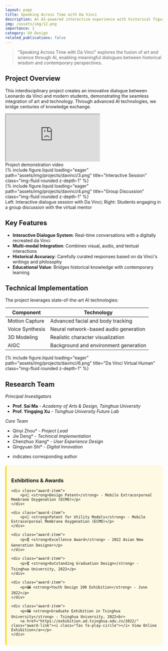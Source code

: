 ```yaml
---
layout: page
title: Speaking Across Time with Da Vinci
description: An AI-powered interactive experience with historical figures
img: /assets/img/12.png
importance: 1
category: UX Design
related_publications: false
---
```




> "Speaking Across Time with Da Vinci" explores the fusion of art and science through AI, enabling meaningful dialogues between historical wisdom and contemporary perspectives.

## Project Overview

This interdisciplinary project creates an innovative dialogue between Leonardo da Vinci and modern students, demonstrating the seamless integration of art and technology. Through advanced AI technologies, we bridge centuries of knowledge exchange.


<div class="row">
    <div class="col-sm mt-3 mt-md-0">
        <div class="embed-responsive embed-responsive-16by9">
            <iframe 
                class="embed-responsive-item" 
                src="https://www.youtube.com/embed/4Mi8C2MqpOk" 
                allowfullscreen>
            </iframe>
        </div>
    </div>
</div>
<div class="caption">
    Project demonstration video
</div>

<div class="row">
    <div class="col-sm-6 mt-3 mt-md-0">
        {% include figure.liquid loading="eager" path="assets/img/projects/davinci/3.png" title="Interactive Session" class="img-fluid rounded z-depth-1" %}
    </div>
    <div class="col-sm-6 mt-3 mt-md-0">
        {% include figure.liquid loading="eager" path="assets/img/projects/davinci/4.png" title="Group Discussion" class="img-fluid rounded z-depth-1" %}
    </div>
</div>
<div class="caption">
    Left: Interactive dialogue session with Da Vinci; Right: Students engaging in a group discussion with the virtual mentor
</div>

## Key Features

- **Interactive Dialogue System**: Real-time conversations with a digitally recreated da Vinci
- **Multi-modal Integration**: Combines visual, audio, and textual interactions
- **Historical Accuracy**: Carefully curated responses based on da Vinci's writings and philosophy
- **Educational Value**: Bridges historical knowledge with contemporary learning

## Technical Implementation

The project leverages state-of-the-art AI technologies:

| Component | Technology |
|-----------|------------|
| Motion Capture | Advanced facial and body tracking |
| Voice Synthesis | Neural network-based audio generation |
| 3D Modeling | Realistic character visualization |
| AIGC | Background and environment generation |

<div class="row">
    <div class="col-sm-12 mt-3 mt-md-0">
        {% include figure.liquid loading="eager" path="assets/img/projects/davinci/6.png" title="Da Vinci Virtual Human" class="img-fluid rounded z-depth-1" %}
    </div>
</div>

## Research Team

*Principal Investigators*
- **Prof. Sai Ma** - *Academy of Arts & Design, Tsinghua University*
- **Prof. Yingqing Xu** - *Tsinghua University Future Lab*

*Core Team*
- Qinyi Zhou* - *Project Lead*
- Jie Deng* - *Technical Implementation*
- Chenzhuo Xiang* - *User Experience Design*
- Qingyuan Shi* - *Digital Innovation*
* indicates corresponding author



<div class="awards-section">
    <h3><i class="fas fa-trophy"></i> Exhibitions & Awards</h3>

    <div class="award-item">
        <p>📌 <strong>Design Patent</strong> - Mobile Extracorporeal Membrane Oxygenation (ECMO)</p>
    </div>

    <div class="award-item">
        <p>📌 <strong>Patent for Utility Models</strong> - Mobile Extracorporeal Membrane Oxygenation (ECMO)</p>
    </div>

    <div class="award-item">
        <p>🎖️ <strong>Excellence Award</strong> - 2022 Asian New Generation Designer</p>
    </div>

    <div class="award-item">
        <p>🎖️ <strong>Outstanding Graduation Design</strong> - Tsinghua University, 2022</p>
    </div>

    <div class="award-item">
        <p>🖼️ <strong>Youth Design 100 Exhibition</strong> - June 2022</p>
    </div>

    <div class="award-item">
        <p>🖼️ <strong>Graduate Exhibition in Tsinghua University</strong> - Tsinghua University, 2022<br>
        <a href="https://exhibition.ad.tsinghua.edu.cn/2022/" class="award-link"><i class="fas fa-play-circle"></i> View Online Exhibition</a></p>
    </div>
</div>

<style>
.awards-section {
    margin: 20px 0;
    padding: 15px;
    border-radius: 8px;
    background-color: rgba(255, 215, 0, 0.1);
    border-left: 4px solid #FFD700;
}

.award-item {
    margin: 15px 0;
}

.award-link {
    display: inline-block;
    margin-top: 5px;
    color: #1976d2;
    text-decoration: none;
}

.award-link:hover {
    text-decoration: underline;
}
</style>


<script src="/assets/js/smallImages.js"></script>
<script src="/assets/js/adjustImages.js"></script>